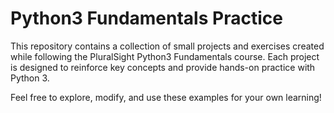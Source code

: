 # Python3 Fundamentals Practice

This repository contains a collection of small projects and exercises created while following the PluralSight Python3 Fundamentals course. Each project is designed to reinforce key concepts and provide hands-on practice with Python 3.

Feel free to explore, modify, and use these examples for your own learning!